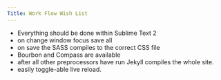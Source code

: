 ```yaml
---
Title: Work Flow Wish List
---
```

- Everything should be done within Sublime Text 2
- on change window focus save all
- on save the SASS compiles to the correct CSS file
- Bourbon and Compass are available
- after all other preprocessors have run Jekyll compiles the whole site.
- easily toggle-able live reload.